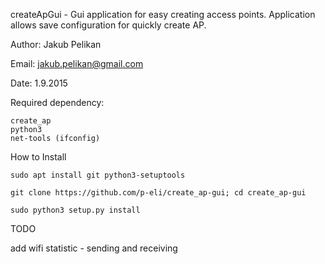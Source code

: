 createApGui - Gui application for easy creating access points. Application allows save configuration for quickly create AP. 

Author: Jakub Pelikan 

Email: jakub.pelikan@gmail.com 

Date: 1.9.2015 

Required dependency:

    create_ap
    python3
    net-tools (ifconfig)

How to Install

`sudo apt install git python3-setuptools`

`git clone https://github.com/p-eli/create_ap-gui; cd create_ap-gui`

`sudo python3 setup.py install`


TODO

add wifi statistic - sending and receiving
